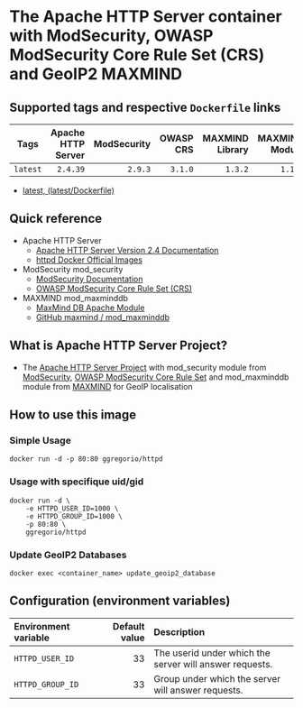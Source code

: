 # The Apache HTTP Server container with ModSecurity, OWASP ModSecurity Core Rule Set (CRS) and GeoIP2 MAXMIND

## Supported tags and respective `Dockerfile` links

| Tags     | Apache HTTP Server | ModSecurity | OWASP CRS | MAXMIND Library | MAXMIND Module |
| :------: | -----------------: | ----------: | --------: | --------------: | -------------: |
| `latest` | `2.4.39`           | `2.9.3`     | `3.1.0`   | `1.3.2`         | `1.1.0`        |


* [latest, (latest/Dockerfile)](https://github.com/GeorgioLPB/docker-httpd/blob/master/Dockerfile)

## Quick reference

* Apache HTTP Server
  * [Apache HTTP Server Version 2.4 Documentation](http://httpd.apache.org/docs/2.4/)
  * [httpd Docker Official Images](https://hub.docker.com/_/httpd)
* ModSecurity mod_security
  * [ModSecurity Documentation](http://modsecurity.org/documentation.html)
  * [OWASP ModSecurity Core Rule Set (CRS)](https://github.com/SpiderLabs/owasp-modsecurity-crs)
* MAXMIND mod_maxminddb
  * [MaxMind DB Apache Module](http://maxmind.github.io/mod_maxminddb/)
  * [GitHub maxmind / mod_maxminddb](https://github.com/maxmind/mod_maxminddb)

## What is Apache HTTP Server Project?

* The [Apache HTTP Server Project](http://httpd.apache.org/) with mod_security module from [ModSecurity](http://modsecurity.org/), [OWASP ModSecurity Core Rule Set](https://github.com/SpiderLabs/owasp-modsecurity-crs) and mod_maxminddb module from [MAXMIND](https://www.maxmind.com/) for GeoIP localisation

## How to use this image

### Simple Usage

	docker run -d -p 80:80 ggregorio/httpd

### Usage with specifique uid/gid

```
docker run -d \
	-e HTTPD_USER_ID=1000 \
	-e HTTPD_GROUP_ID=1000 \
	-p 80:80 \
	ggregorio/httpd
```

### Update GeoIP2 Databases

	docker exec <container_name> update_geoip2_database

## Configuration (environment variables)

| Environment variable | Default value | Description                                             |
| :------------------- | ------------: | :------------------------------------------------------ |
| `HTTPD_USER_ID`      | 33            | The userid under which the server will answer requests. |
| `HTTPD_GROUP_ID`     | 33            | Group under which the server will answer requests.      |
